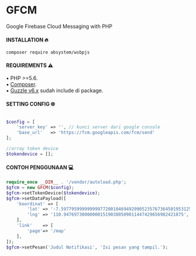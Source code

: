 # GFCM

Google Firebase Cloud Messaging with PHP

#### INSTALLATION :fire:

`composer require absystem/wsbpjs`

#### REQUIREMENTS :warning: 

:black_small_square: PHP >=5.6.
<br/>
:black_small_square: <a href="https://getcomposer.org/">Composer</a>.
<br/>
:black_small_square: <a href="https://github.com/guzzle/guzzle">Guzzle v6.x</a> sudah include di package.

#### SETTING CONFIG :globe_with_meridians:

```php

$config = [
	'server_key' => '', // kunci server dari google console
	'base_url'   => 'https://fcm.googleapis.com/fcm/send'
];

//array token device
$tokendevice = [];
```

#### CONTOH PENGGUNAAN :computer:
```php
require_once __DIR__ . '/vendor/autoload.php';
$gfcm = new GFCM($config);
$gfcm->setTokenDevice($tokendevice);
$gfcm->setDataPayload([
	'koordinat' => [
		'lat' => '-7.59779599999999977200104694929905235767364501953125',
		'lng' => '110.9476973000000015190380509011447429656982421875',
	],
	'link'    => [
		'page'=> '/map'
	],
]);
$gfcm->setPesan('Judul Notifikasi', 'Isi pesan yang tampil.');

```
